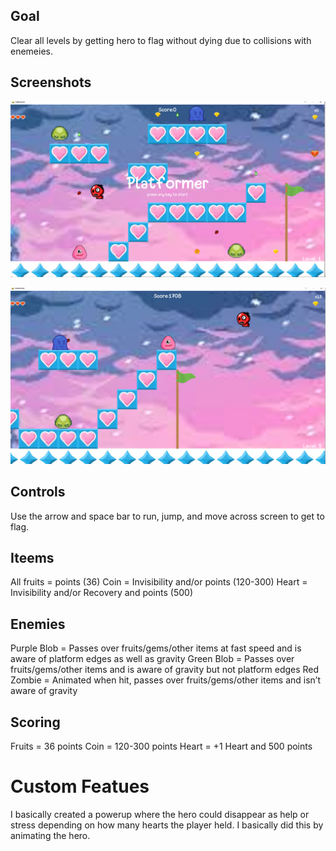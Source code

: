

## Goal

Clear all levels by getting hero to flag without dying due to collisions with enemeies.

## Screenshots

![Start-screen](https://raw.githubusercontent.com/KB-3/platformer-game/main/screenshots/start_screen.PNG)

![Play_screen](https://raw.githubusercontent.com/KB-3/platformer-game/main/screenshots/play_screen.PNG)


## Controls

Use the arrow and space bar to run, jump, and move across screen to get to flag.

## Iteems
All fruits = points (36)
Coin = Invisibility and/or points (120-300)
Heart = Invisibility and/or Recovery and points (500)

## Enemies
Purple Blob = Passes over fruits/gems/other items at fast speed and is aware of platform edges as well as gravity
Green Blob = Passes over fruits/gems/other items and is aware of gravity but not platform edges
Red Zombie = Animated when hit, passes over fruits/gems/other items and isn’t aware of gravity

## Scoring
Fruits = 36 points
Coin = 120-300 points
Heart = +1 Heart and 500 points

# Custom Featues
I basically created a powerup where the hero could disappear as help or stress depending on how many hearts the player held. I basically did this by animating the hero.
